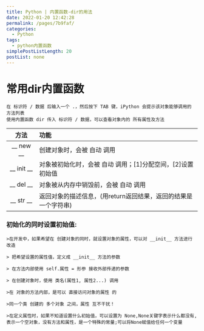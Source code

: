 ```yaml
---
title: Python | 内置函数-dir的用法
date: 2022-01-20 12:42:28
permalink: /pages/7b9faf/
categories: 
  - Python
tags: 
  - python内置函数
simplePostListLength: 20
postList: none
---
```

# 常用dir内置函数
    在 标识符 / 数据 后输入一个 .，然后按下 TAB 键，iPython 会提示该对象能够调用的 方法列表
    使用内置函数 dir 传入 标识符 / 数据，可以查看对象内的 所有属性及方法

方法 | 功能
:---:|:---
 __ new __ |创建对象时，会被 自动 调用
__ init __|对象被初始化时，会被 自动 调用；[1]分配空间，[2]设置初始值
__ del __|对象被从内存中销毁前，会被 自动 调用
__ str __ |返回对象的描述信息，(用return返回结果，返回的结果是一个字符串)

### 初始化的同时设置初始值:

```
>在开发中，如果希望在 创建对象的同时，就设置对象的属性，可以对 __init__ 方法进行 改造

> 把希望设置的属性值，定义成 __init__ 方法的参数

> 在方法内部使用 self.属性 = 形参 接收外部传递的参数

> 在创建对象时，使用 类名(属性1, 属性2...) 调用

>在 对象的方法内部，是可以 直接访问对象的属性 的

>同一个类 创建的 多个对象 之间，属性 互不干扰！

>在定义属性时，如果不知道设置什么初始值，可以设置为 None,None关键字表示什么都没有,表示一个空对象，没有方法和属性，是一个特殊的常量;可以将None赋值给任何一个变量
```
